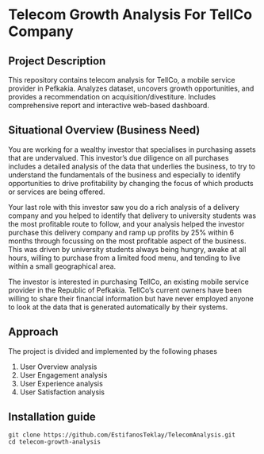# Telecom Growth Analysis For TellCo Company

## Project Description

This repository contains telecom analysis for TellCo, a mobile service provider in Pefkakia. Analyzes dataset, uncovers growth opportunities, and provides a recommendation on acquisition/divestiture. Includes comprehensive report and interactive web-based dashboard.

## Situational Overview (Business Need)

You are working for a wealthy investor that specialises in purchasing assets that are undervalued. This investor’s due diligence on all purchases includes a detailed analysis of the data that underlies the business, to try to understand the fundamentals of the business and especially to identify opportunities to drive profitability by changing the focus of which products or services are being offered.

Your last role with this investor saw you do a rich analysis of a delivery company and you helped to identify that delivery to university students was the most profitable route to follow, and your analysis helped the investor purchase this delivery company and ramp up profits by 25% within 6 months through focussing on the most profitable aspect of the business. This was driven by university students always being hungry, awake at all hours, willing to purchase from a limited food menu, and tending to live within a small geographical area.

The investor is interested in purchasing TellCo, an existing mobile service provider in the Republic of Pefkakia. TellCo’s current owners have been willing to share their financial information but have never employed anyone to look at the data that is generated automatically by their systems.

## Approach

The project is divided and implemented by the following phases

1. User Overview analysis
2. User Engagement analysis
3. User Experience analysis
4. User Satisfaction analysis

## Installation guide

```
git clone https://github.com/EstifanosTeklay/TelecomAnalysis.git
cd telecom-growth-analysis
